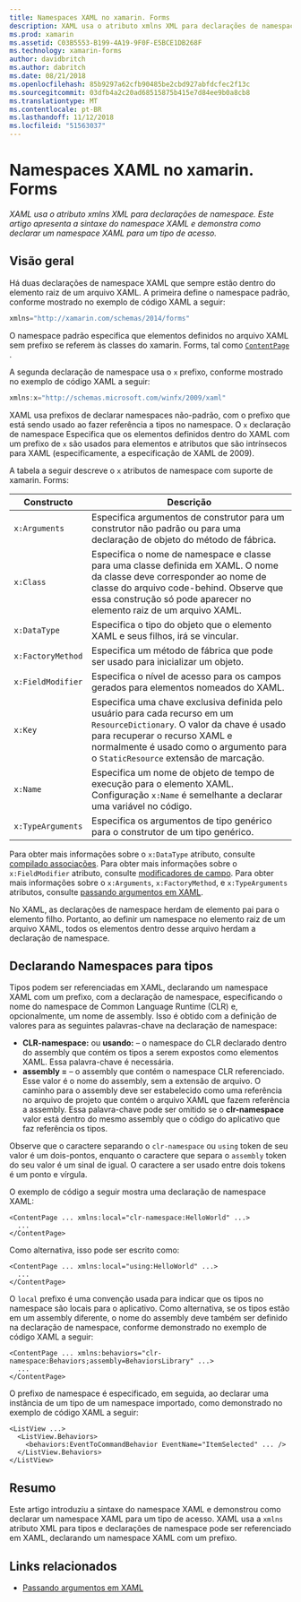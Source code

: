 ```yaml
---
title: Namespaces XAML no xamarin. Forms
description: XAML usa o atributo xmlns XML para declarações de namespace. Este artigo apresenta a sintaxe do namespace XAML e demonstra como declarar um namespace XAML para um tipo de acesso.
ms.prod: xamarin
ms.assetid: C03B5553-B199-4A19-9F0F-E5BCE1DB268F
ms.technology: xamarin-forms
author: davidbritch
ms.author: dabritch
ms.date: 08/21/2018
ms.openlocfilehash: 85b9297a62cfb90485be2cbd927abfdcfec2f13c
ms.sourcegitcommit: 03dfb4a2c20ad68515875b415e7d84ee9b0a8cb8
ms.translationtype: MT
ms.contentlocale: pt-BR
ms.lasthandoff: 11/12/2018
ms.locfileid: "51563037"
---
```

# <a name="xaml-namespaces-in-xamarinforms"></a>Namespaces XAML no xamarin. Forms

_XAML usa o atributo xmlns XML para declarações de namespace. Este artigo apresenta a sintaxe do namespace XAML e demonstra como declarar um namespace XAML para um tipo de acesso._

## <a name="overview"></a>Visão geral

Há duas declarações de namespace XAML que sempre estão dentro do elemento raiz de um arquivo XAML. A primeira define o namespace padrão, conforme mostrado no exemplo de código XAML a seguir:

```csharp
xmlns="http://xamarin.com/schemas/2014/forms"
```

O namespace padrão especifica que elementos definidos no arquivo XAML sem prefixo se referem às classes do xamarin. Forms, tal como [ `ContentPage` ](xref:Xamarin.Forms.ContentPage).

A segunda declaração de namespace usa o `x` prefixo, conforme mostrado no exemplo de código XAML a seguir:

```csharp
xmlns:x="http://schemas.microsoft.com/winfx/2009/xaml"
```

XAML usa prefixos de declarar namespaces não-padrão, com o prefixo que está sendo usado ao fazer referência a tipos no namespace. O `x` declaração de namespace Especifica que os elementos definidos dentro do XAML com um prefixo de `x` são usados para elementos e atributos que são intrínsecos para XAML (especificamente, a especificação de XAML de 2009).

A tabela a seguir descreve o `x` atributos de namespace com suporte de xamarin. Forms:

|Constructo|Descrição|
|--- |--- |
|`x:Arguments`|Especifica argumentos de construtor para um construtor não padrão ou para uma declaração de objeto do método de fábrica.|
|`x:Class`|Especifica o nome de namespace e classe para uma classe definida em XAML. O nome da classe deve corresponder ao nome de classe do arquivo code-behind. Observe que essa construção só pode aparecer no elemento raiz de um arquivo XAML.|
|`x:DataType`|Especifica o tipo do objeto que o elemento XAML e seus filhos, irá se vincular.|
|`x:FactoryMethod`|Especifica um método de fábrica que pode ser usado para inicializar um objeto.|
|`x:FieldModifier`|Especifica o nível de acesso para os campos gerados para elementos nomeados do XAML.|
|`x:Key`|Especifica uma chave exclusiva definida pelo usuário para cada recurso em um `ResourceDictionary`. O valor da chave é usado para recuperar o recurso XAML e normalmente é usado como o argumento para o `StaticResource` extensão de marcação.|
|`x:Name`|Especifica um nome de objeto de tempo de execução para o elemento XAML. Configuração `x:Name` é semelhante a declarar uma variável no código.|
|`x:TypeArguments`|Especifica os argumentos de tipo genérico para o construtor de um tipo genérico.|

Para obter mais informações sobre o `x:DataType` atributo, consulte [compilado associações](~/xamarin-forms/app-fundamentals/data-binding/compiled-bindings.md). Para obter mais informações sobre o `x:FieldModifier` atributo, consulte [modificadores de campo](~/xamarin-forms/xaml/field-modifiers.md). Para obter mais informações sobre o `x:Arguments`, `x:FactoryMethod`, e `x:TypeArguments` atributos, consulte [passando argumentos em XAML](~/xamarin-forms/xaml/passing-arguments.md).

No XAML, as declarações de namespace herdam de elemento pai para o elemento filho. Portanto, ao definir um namespace no elemento raiz de um arquivo XAML, todos os elementos dentro desse arquivo herdam a declaração de namespace.

## <a name="declaring-namespaces-for-types"></a>Declarando Namespaces para tipos

Tipos podem ser referenciadas em XAML, declarando um namespace XAML com um prefixo, com a declaração de namespace, especificando o nome do namespace de Common Language Runtime (CLR) e, opcionalmente, um nome de assembly. Isso é obtido com a definição de valores para as seguintes palavras-chave na declaração de namespace:

- **CLR-namespace:** ou **usando:** – o namespace do CLR declarado dentro do assembly que contém os tipos a serem expostos como elementos XAML. Essa palavra-chave é necessária.
- **assembly =** – o assembly que contém o namespace CLR referenciado. Esse valor é o nome do assembly, sem a extensão de arquivo. O caminho para o assembly deve ser estabelecido como uma referência no arquivo de projeto que contém o arquivo XAML que fazem referência a assembly. Essa palavra-chave pode ser omitido se o **clr-namespace** valor está dentro do mesmo assembly que o código do aplicativo que faz referência os tipos.

Observe que o caractere separando o `clr-namespace` ou `using` token de seu valor é um dois-pontos, enquanto o caractere que separa o `assembly` token do seu valor é um sinal de igual. O caractere a ser usado entre dois tokens é um ponto e vírgula.

O exemplo de código a seguir mostra uma declaração de namespace XAML:

```xaml
<ContentPage ... xmlns:local="clr-namespace:HelloWorld" ...>
  ...
</ContentPage>
```

Como alternativa, isso pode ser escrito como:

```xaml
<ContentPage ... xmlns:local="using:HelloWorld" ...>
  ...
</ContentPage>
```

O `local` prefixo é uma convenção usada para indicar que os tipos no namespace são locais para o aplicativo. Como alternativa, se os tipos estão em um assembly diferente, o nome do assembly deve também ser definido na declaração de namespace, conforme demonstrado no exemplo de código XAML a seguir:

```xaml
<ContentPage ... xmlns:behaviors="clr-namespace:Behaviors;assembly=BehaviorsLibrary" ...>
  ...
</ContentPage>
```

O prefixo de namespace é especificado, em seguida, ao declarar uma instância de um tipo de um namespace importado, como demonstrado no exemplo de código XAML a seguir:

```xaml
<ListView ...>
  <ListView.Behaviors>
    <behaviors:EventToCommandBehavior EventName="ItemSelected" ... />
  </ListView.Behaviors>
</ListView>
```

## <a name="summary"></a>Resumo

Este artigo introduziu a sintaxe do namespace XAML e demonstrou como declarar um namespace XAML para um tipo de acesso. XAML usa a `xmlns` atributo XML para tipos e declarações de namespace pode ser referenciado em XAML, declarando um namespace XAML com um prefixo.


## <a name="related-links"></a>Links relacionados

- [Passando argumentos em XAML](~/xamarin-forms/xaml/passing-arguments.md)
